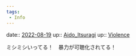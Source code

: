 ```yaml
---
tags:
 - Info
---
```


date:: [2022-08-19](Daily_Note/2022-08-19.md)
up:: [Aido_Itsuragi](../Bar/Novel/Nacaria/Aido_Itsuragi.md)
up:: [Violence](../Bar/Novel/Topics/Violence.md)

ミシミシいってる！　暴力が可聴化されてる！